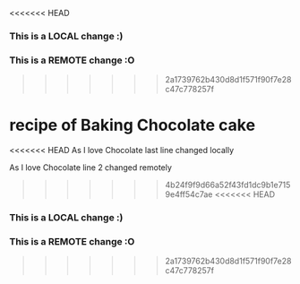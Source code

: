 <<<<<<< HEAD
### This is a LOCAL change :)

### This is a REMOTE change :O
>>>>>>> 2a1739762b430d8d1f571f90f7e28c47c778257f
# recipe of Baking Chocolate cake 
<<<<<<< HEAD
As I love Chocolate
last line changed locally

As I love Chocolate line 2 changed remotely
>>>>>>> 4b24f9f9d66a52f43fd1dc9b1e7159e4ff54c7ae
<<<<<<< HEAD
### This is a LOCAL change :)

### This is a REMOTE change :O
>>>>>>> 2a1739762b430d8d1f571f90f7e28c47c778257f
